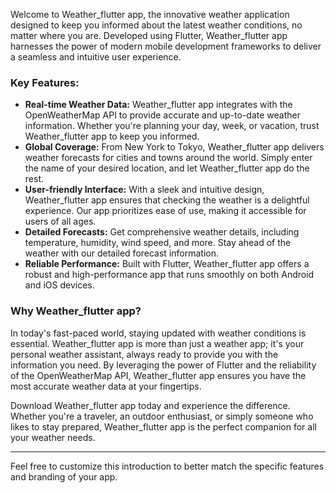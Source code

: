 Welcome to Weather_flutter app, the innovative weather application designed to keep you informed about the latest weather conditions, no matter where you are. Developed using Flutter, Weather_flutter app harnesses the power of modern mobile development frameworks to deliver a seamless and intuitive user experience.

### Key Features:

- **Real-time Weather Data:** Weather_flutter app integrates with the OpenWeatherMap API to provide accurate and up-to-date weather information. Whether you're planning your day, week, or vacation, trust Weather_flutter app to keep you informed.
- **Global Coverage:** From New York to Tokyo, Weather_flutter app delivers weather forecasts for cities and towns around the world. Simply enter the name of your desired location, and let Weather_flutter app do the rest.
- **User-friendly Interface:** With a sleek and intuitive design, Weather_flutter app ensures that checking the weather is a delightful experience. Our app prioritizes ease of use, making it accessible for users of all ages.
- **Detailed Forecasts:** Get comprehensive weather details, including temperature, humidity, wind speed, and more. Stay ahead of the weather with our detailed forecast information.
- **Reliable Performance:** Built with Flutter, Weather_flutter app offers a robust and high-performance app that runs smoothly on both Android and iOS devices.

### Why Weather_flutter app?

In today's fast-paced world, staying updated with weather conditions is essential. Weather_flutter app is more than just a weather app; it's your personal weather assistant, always ready to provide you with the information you need. By leveraging the power of Flutter and the reliability of the OpenWeatherMap API, Weather_flutter app ensures you have the most accurate weather data at your fingertips.

Download Weather_flutter app today and experience the difference. Whether you're a traveler, an outdoor enthusiast, or simply someone who likes to stay prepared, Weather_flutter app is the perfect companion for all your weather needs.

---

Feel free to customize this introduction to better match the specific features and branding of your app.
